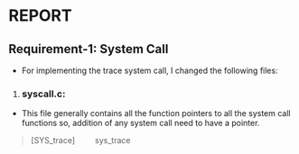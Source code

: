# REPORT
## Requirement-1: System Call
* For implementing the trace system call, I changed the following files:
1. ### syscall.c:
* This file generally contains all the function pointers to all the system call functions so, addition of any system call need to have a pointer.
> [SYS_trace] &nbsp; &nbsp; &nbsp; &nbsp; sys_trace

